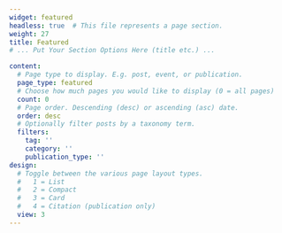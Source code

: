```yaml
---
widget: featured
headless: true  # This file represents a page section.
weight: 27
title: Featured
# ... Put Your Section Options Here (title etc.) ...

content:
  # Page type to display. E.g. post, event, or publication.
  page_type: featured
  # Choose how much pages you would like to display (0 = all pages)
  count: 0
  # Page order. Descending (desc) or ascending (asc) date.
  order: desc
  # Optionally filter posts by a taxonomy term.
  filters:
    tag: ''
    category: ''
    publication_type: ''
design:
  # Toggle between the various page layout types.
  #   1 = List
  #   2 = Compact
  #   3 = Card
  #   4 = Citation (publication only)
  view: 3
---
```


